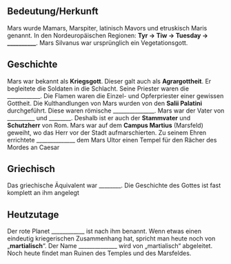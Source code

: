 ## Bedeutung/Herkunft

Mars wurde Mamars, Marspiter, latinisch Mavors und etruskisch Maris genannt. In den Nordeuropäischen Regionen: **Tyr → Tiw → Tuesday → \_\_\_\_\_\_\_\_\_\_**. Mars Silvanus war ursprünglich ein Vegetationsgott.

## Geschichte

Mars war bekannt als **Kriegsgott**. Dieser galt auch als **Agrargottheit**. Er begleitete die Soldaten in die Schlacht. Seine Priester waren die \_\_\_\_\_\_\_\_\_\_\_\_. Die Flamen waren die Einzel- und Opferpriester einer gewissen Gottheit. Die Kulthandlungen von Mars wurden von den **Salii Palatini** durchgeführt. Diese waren römische \_\_\_\_\_\_\_\_\_\_\_\_\_\_\_.
Mars war der Vater von \_\_\_\_\_\_\_\_\_\_ und \_\_\_\_\_\_\_\_. Deshalb ist er auch der **Stammvater** und **Schutzherr** von Rom.
Mars war auf dem **Campus Martius** (Marsfeld) geweiht, wo das Herr vor der Stadt aufmarschierten. Zu seinem Ehren errichtete \_\_\_\_\_\_\_\_\_\_\_\_\_\_ dem Mars Ultor einen Tempel für den Rächer des Mordes an Caesar

## Griechisch

Das griechische Äquivalent war \_\_\_\_\_\_\_\_. Die Geschichte des Gottes ist fast komplett an ihm angelegt

## Heutzutage

Der rote Planet \_\_\_\_\_\_\_\_\_\_\_\_ ist nach ihm benannt. Wenn etwas einen eindeutig kriegerischen Zusammenhang hat, spricht man heute noch von „**martialisch**“. Der Name \_\_\_\_\_\_\_\_\_\_\_\_\_\_ wird von „martialisch“ abgeleitet. Noch heute findet man Ruinen des Temples und des Marsfeldes.